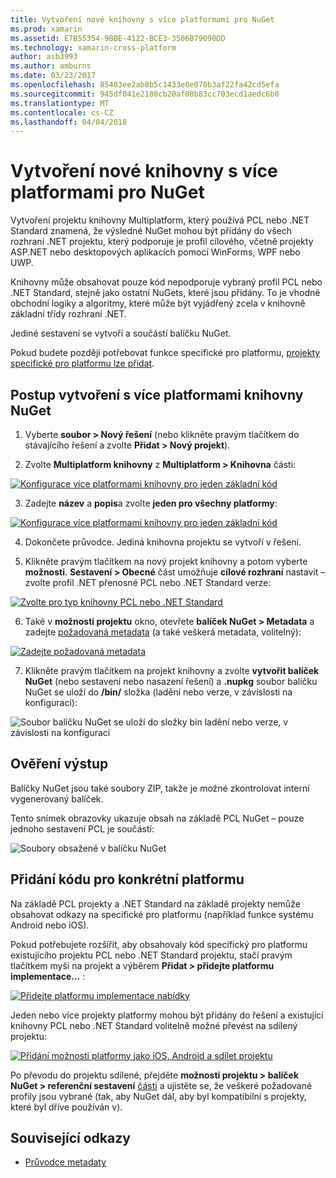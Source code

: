 ```yaml
---
title: Vytvoření nové knihovny s více platformami pro NuGet
ms.prod: xamarin
ms.assetid: E7B55354-9BBE-4122-BCE3-3506B79090DD
ms.technology: xamarin-cross-platform
author: asb3993
ms.author: amburns
ms.date: 03/23/2017
ms.openlocfilehash: 85403ee2ab8b5c1433e0e070b3af22fa42cd5efa
ms.sourcegitcommit: 945df041e2180cb20af08b83cc703ecd1aedc6b0
ms.translationtype: MT
ms.contentlocale: cs-CZ
ms.lasthandoff: 04/04/2018
---
```

# <a name="creating-a-new-multiplatform-library-for-nuget"></a>Vytvoření nové knihovny s více platformami pro NuGet

Vytvoření projektu knihovny Multiplatform, který používá PCL nebo .NET Standard znamená, že výsledné NuGet mohou být přidány do všech rozhraní .NET projektu, který podporuje je profil cílového, včetně projekty ASP.NET nebo desktopových aplikacích pomocí WinForms, WPF nebo UWP.

Knihovny může obsahovat pouze kód nepodporuje vybraný profil PCL nebo .NET Standard, stejně jako ostatní NuGets, které jsou přidány.
To je vhodné obchodní logiky a algoritmy, které může být vyjádřený zcela v knihovně základní třídy rozhraní .NET.

Jediné sestavení se vytvoří a součástí balíčku NuGet.

Pokud budete později potřebovat funkce specifické pro platformu, [projekty specifické pro platformu lze přidat](#add-platforms).

## <a name="steps-to-create-a-multiplatform-library-nuget"></a>Postup vytvoření s více platformami knihovny NuGet

1. Vyberte **soubor > Nový řešení** (nebo klikněte pravým tlačítkem do stávajícího řešení a zvolte **Přidat > Nový projekt**).

2. Zvolte **Multiplatform knihovny** z **Multiplatform > Knihovna** části:

  [![](single-codebase-images/mulitplatform-library-sml.png "Konfigurace více platformami knihovny pro jeden základní kód")](single-codebase-images/mulitplatform-library.png#lightbox)

3. Zadejte **název** a **popis**a zvolte **jeden pro všechny platformy**:

  [![](single-codebase-images/single-configure-sml.png "Konfigurace více platformami knihovny pro jeden základní kód")](single-codebase-images/single-configure.png#lightbox)

4. Dokončete průvodce. Jediná knihovna projektu se vytvoří v řešení.

5. Klikněte pravým tlačítkem na nový projekt knihovny a potom vyberte **možnosti**. **Sestavení > Obecné** část umožňuje **cílové rozhraní** nastavit – zvolte profil .NET přenosné PCL nebo .NET Standard verze:

  [![](single-codebase-images/single-choose-type-sml.png "Zvolte pro typ knihovny PCL nebo .NET Standard")](single-codebase-images/single-choose-type.png#lightbox)

6. Také v **možnosti projektu** okno, otevřete **balíček NuGet > Metadata** a zadejte [požadovaná metadata](~/cross-platform/app-fundamentals/nuget-multiplatform-libraries/metadata.md) (a také veškerá metadata, volitelný):

  [![](single-codebase-images/single-metadata-sml.png "Zadejte požadovaná metadata")](single-codebase-images/single-metadata.png#lightbox)

7. Klikněte pravým tlačítkem na projekt knihovny a zvolte **vytvořit balíček NuGet** (nebo sestavení nebo nasazení řešení) a **.nupkg** soubor balíčku NuGet se uloží do **/bin/** složka (ladění nebo verze, v závislosti na konfiguraci):

  ![](single-codebase-images/create-nuget-package.png "Soubor balíčku NuGet se uloží do složky bin ladění nebo verze, v závislosti na konfiguraci")


## <a name="verifying-the-output"></a>Ověření výstup

Balíčky NuGet jsou také soubory ZIP, takže je možné zkontrolovat interní vygenerovaný balíček.

Tento snímek obrazovky ukazuje obsah na základě PCL NuGet – pouze jednoho sestavení PCL je součástí:

![](single-codebase-images/nuget-output.png "Soubory obsažené v balíčku NuGet")

<a name="add-platforms" />

## <a name="adding-platform-specific-code"></a>Přidání kódu pro konkrétní platformu

Na základě PCL projekty a .NET Standard na základě projekty nemůže obsahovat odkazy na specifické pro platformu (například funkce systému Android nebo iOS).

Pokud potřebujete rozšířit, aby obsahovaly kód specifický pro platformu existujícího projektu PCL nebo .NET Standard projektu, stačí pravým tlačítkem myši na projekt a výběrem **Přidat > přidejte platformu implementace...** :

[![](single-codebase-images/add-later-sml.png "Přidejte platformu implementace nabídky")](single-codebase-images/add-later.png#lightbox)

Jeden nebo více projekty platformy mohou být přidány do řešení a existující knihovny PCL nebo .NET Standard volitelně možné převést na sdílený projektu:

[![](single-codebase-images/add-later-platforms-sml.png "Přidání možnosti platformy jako iOS, Android a sdílet projektu")](single-codebase-images/add-later-platforms-sml.png#lightbox)

Po převodu do projektu sdílené, přejděte **možnosti projektu > balíček NuGet > referenční sestavení**
[části](~/cross-platform/app-fundamentals/nuget-multiplatform-libraries/platform-specific.md) a ujistěte se, že veškeré požadované profily jsou vybrané (tak, aby NuGet dál, aby byl kompatibilní s projekty, které byl dříve používán v).


## <a name="related-links"></a>Související odkazy

- [Průvodce metadaty](~/cross-platform/app-fundamentals/nuget-multiplatform-libraries/metadata.md)
